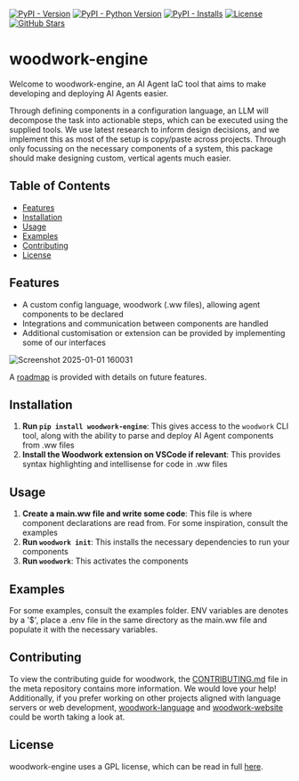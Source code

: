 [![PyPI - Version](https://img.shields.io/pypi/v/woodwork-engine.svg?logo=pypi&label=PyPI&logoColor=gold)](https://pypi.org/project/woodwork-engine/)
[![PyPI - Python Version](https://img.shields.io/pypi/pyversions/woodwork-engine.svg?logo=python&label=Python&logoColor=gold)](https://pypi.org/project/woodwork-engine/)
[![PyPI - Installs](https://img.shields.io/pypi/dm/woodwork-engine.svg?color=blue&label=Installs&logo=pypi&logoColor=gold)](https://pypi.org/project/woodwork-engine/)
[![License](https://img.shields.io/github/license/willwoodward/woodwork-engine?label=License&logo=open-source-initiative)](https://github.com/willwoodward/woodwork-engine/blob/main/LICENSE)
[![GitHub Stars](https://img.shields.io/github/stars/willwoodward/woodwork-engine?label=Stars&logo=github)](https://github.com/willwoodward/woodwork-engine/stargazers)

# woodwork-engine
Welcome to woodwork-engine, an AI Agent IaC tool that aims to make developing and deploying AI Agents easier.

Through defining components in a configuration language, an LLM will decompose the task into actionable steps, which can be executed using the supplied tools. We use latest research to inform design decisions, and we implement this as most of the setup is copy/paste across projects. Through only focussing on the necessary components of a system, this package should make designing custom, vertical agents much easier.

## Table of Contents
- [Features](#features)
- [Installation](#installation)
- [Usage](#usage)
- [Examples](#examples)
- [Contributing](#contributing)
- [License](#license)

## Features
- A custom config language, woodwork (.ww files), allowing agent components to be declared
- Integrations and communication between components are handled
- Additional customisation or extension can be provided by implementing some of our interfaces

![Screenshot 2025-01-01 160031](https://github.com/user-attachments/assets/1a1c759e-aa5e-4499-902f-6d8abd23b3b8)

A [roadmap](https://github.com/willwoodward/woodwork-meta/blob/main/ROADMAP.md) is provided with details on future features.

## Installation
1. **Run `pip install woodwork-engine`**: This gives access to the `woodwork` CLI tool, along with the ability to parse and deploy AI Agent components from .ww files
2. **Install the Woodwork extension on VSCode if relevant**: This provides syntax highlighting and intellisense for code in .ww files

## Usage
1. **Create a main.ww file and write some code**: This file is where component declarations are read from. For some inspiration, consult the examples
2. **Run `woodwork init`**: This installs the necessary dependencies to run your components
3. **Run `woodwork`**: This activates the components

## Examples
For some examples, consult the examples folder. ENV variables are denotes by a '$', place a .env file in the same directory as the main.ww file and populate it with the necessary variables.

## Contributing
To view the contributing guide for woodwork, the [CONTRIBUTING.md](https://github.com/willwoodward/woodwork-meta/blob/main/CONTRIBUTING.md) file in the meta repository contains more information. We would love your help! Additionally, if you prefer working on other projects aligned with language servers or web development, [woodwork-language](https://github.com/willwoodward/woodwork-language) and [woodwork-website](https://github.com/willwoodward/woodwork-website) could be worth taking a look at.

## License
woodwork-engine uses a GPL license, which can be read in full [here](./LICENSE).


